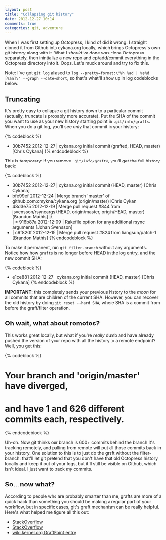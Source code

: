 ```yaml
---
layout: post
title: "Collapsing git history"
date: 2012-12-27 10:14
comments: true
categories: git, adventure
---
```

When I was first setting up Octopress, I kind of did it wrong. I straight cloned it from Github into cykana.org locally, which brings Octopress's own git history along with it. What I _should've_ done was clone Octopress separately, then inintialize a new repo and cp/add/commit everything in the Octopress directory into it. Oops. Let's muck around and try to fix this.

Note: I've got `git log` aliased to `log --pretty=format:\"%h %ad | %s%d [%an]\" --graph --date=short`, so that's what'll show up in log codeblocks below.

## Truncating

It's pretty easy to collapse a git history down to a particular commit (actually, truncate is probably more accurate). Put the SHA of the commit you want to use as your new history starting point in `.git/info/grafts`. When you do a git log, you'll see _only_ that commit in your history:

{% codeblock %}
* 30b7452 2012-12-27 | cykana.org initial commit (grafted, HEAD, master) [Chris Cykana]
{% endcodeblock %}

This is temporary: if you remove `.git/info/grafts`, you'll get the full history back:

{% codeblock %}
* 30b7452 2012-12-27 | cykana.org initial commit (HEAD, master) [Chris Cykana]
* bfe99ef 2012-12-24 | Merge branch 'master' of github.com:cmykna/cykana.org (origin/master) [Chris Cykan
*   48d3e75 2012-12-19 | Merge pull request #844 from jsvensson/rsyncargs (HEAD, origin/master, origin/HEAD, master) [Brandon Mathis]
|\  
| * 916b87a 2012-12-09 | Rakefile option for any additional rsync arguments [Johan Svensson]
* |   c9f820f 2012-12-19 | Merge pull request #824 from liangsun/patch-1 [Brandon Mathis]
{% endcodeblock %}

To make it permanent, run `git filter-branch` without any arguments. Notice how how `grafts` is no longer before HEAD in the log entry, and the new commit SHA:

{% codeblock %}
* e1ce881 2012-12-27 | cykana.org initial commit (HEAD, master) [Chris Cykana]
{% endcodeblock %}

__IMPORTANT__: this completely sends your previous history to the _moon_ for all commits that are children of the current SHA. However, you can recover the old history by doing `git reset --hard SHA`, where SHA is a commit from before the graft/filter operation.

## Oh wait, what about remotes?

This works great locally, but what if you're _really_ dumb and have already pushed the version of your repo with all the history to a remote endpoint? Well, you get this:

{% codeblock %}
# Your branch and 'origin/master' have diverged,
# and have 1 and 626 different commits each, respectively.
{% endcodeblock %}

Uh-oh. Now git thinks our branch is 600+ commits behind the branch it's tracking remotely, and pulling from remote will put all those commits back in your history. One solution to this is to just do the graft without the filter-branch: that'll let git pretend that you don't have that old Octopress history locally and keep it out of your logs, but it'll still be visible on Github, which isn't ideal. I just want to track _my_ commits.

## So...now what?





According to people who are probably smarter than me, grafts are more of a quick hack than something you should be making a regular part of your workflow, but in specific cases, git's graft mechanism can be really helpful. Here's what helped me figure all this out:

* [StackOverflow](http://stackoverflow.com/a/475931)
* [StackOverflow](http://stackoverflow.com/a/6802005)
* [wiki.kernel.org GraftPoint entry](https://git.wiki.kernel.org/index.php/GraftPoint)